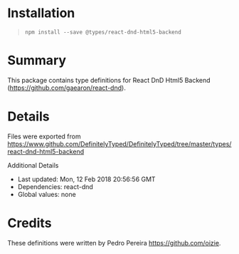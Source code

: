 # Installation
> `npm install --save @types/react-dnd-html5-backend`

# Summary
This package contains type definitions for React DnD Html5 Backend (https://github.com/gaearon/react-dnd).

# Details
Files were exported from https://www.github.com/DefinitelyTyped/DefinitelyTyped/tree/master/types/react-dnd-html5-backend

Additional Details
 * Last updated: Mon, 12 Feb 2018 20:56:56 GMT
 * Dependencies: react-dnd
 * Global values: none

# Credits
These definitions were written by Pedro Pereira <https://github.com/oizie>.
